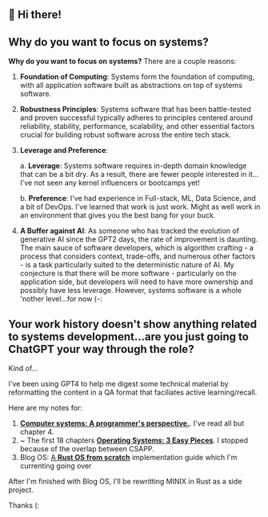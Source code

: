 
<!--
**wongnelson/wongnelson** is a ✨ _special_ ✨ repository because its `README.md` (this file) appears on your GitHub profile.

Here are some ideas to get you started:

- 🔭 I’m currently working on ...
- 🌱 I’m currently learning ...
- 👯 I’m looking to collaborate on ...
- 🤔 I’m looking for help with ...
- 💬 Ask me about ...
- 📫 How to reach me: ...
- 😄 Pronouns: ...
- ⚡ Fun fact: ...
-->

## 👋 Hi there! 
## Why do you want to focus on systems?  

**Why do you want to focus on systems?** 
There are a couple reasons:

1. **Foundation of Computing**: Systems form the foundation of computing, with all application software built as abstractions on top of systems software. 

2. **Robustness Principles**: Systems software that has been battle-tested and proven successful typically adheres to principles centered around reliability, stability, performance, scalability, and other essential factors crucial for building robust software across the entire tech stack.

3. **Leverage and Preference**:
   
   a. **Leverage**: Systems software requires in-depth domain knowledge that can be a bit dry. As a result, there are fewer people interested in it... I've not seen any kernel influencers or bootcamps yet!
   
   b. **Preference**: I've had experience in Full-stack, ML, Data Science, and a bit of DevOps. I've learned that work is just work. Might as well work in an environment that gives you the best bang for your buck.

4. **A Buffer against AI**: As someone who has tracked the evolution of generative AI since the GPT2 days, the rate of improvement is daunting. The main sauce of software developers, which is algorithm crafting - a process that considers context, trade-offs, and numerous other factors - is a task particularly suited to the deterministic nature of AI. My conjecture is that there will be more software - particularly on the application side, but developers will need to have more ownership and possibly have less leverage. However, systems software is a whole 'nother level...for now (-:

## Your work history doesn't show anything related to systems development...are you just going to ChatGPT your way through the role?

Kind of...

I've been using GPT4 to help me digest some technical material by reformatting the content in a QA format that faciliates active learning/recall.

Here are my notes for:
1. [**Computer systems: A programmer's perspective.**](https://github.com/wongnelson/systems_notes/tree/master/Computer_Systems_A_Programmers_Perspective). I've read all but chapter 4.
2. ~ The first 18 chapters [**Operating Systems: 3 Easy Pieces**](https://github.com/wongnelson/systems_notes/tree/master/OSTEP). I stopped because of the overlap between CSAPP.
3. Blog OS: [A **Rust OS from scratch**](https://github.com/wongnelson/systems_notes/tree/master/Rust_blog_OS) implementation guide which I'm currenting going over
   
After I'm finished with Blog OS, I'll be rewritting MINIX in Rust as a side project.

Thanks (:
